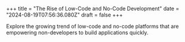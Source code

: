 +++
title = "The Rise of Low-Code and No-Code Development"
date = "2024-08-19T07:56:36.080Z"
draft = false
+++

  Explore the growing trend of low-code and no-code platforms that are empowering non-developers to build applications quickly.
        